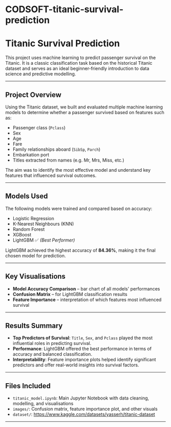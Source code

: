 # CODSOFT-titanic-survival-prediction
# Titanic Survival Prediction

This project uses machine learning to predict passenger survival on the Titanic. It is a classic classification task based on the historical Titanic dataset and serves as an ideal beginner-friendly introduction to data science and predictive modelling.

---

## Project Overview

Using the Titanic dataset, we built and evaluated multiple machine learning models to determine whether a passenger survived based on features such as:

- Passenger class (`Pclass`)
- Sex
- Age
- Fare
- Family relationships aboard (`SibSp`, `Parch`)
- Embarkation port
- Titles extracted from names (e.g. Mr, Mrs, Miss, etc.)

The aim was to identify the most effective model and understand key features that influenced survival outcomes.

---

## Models Used

The following models were trained and compared based on accuracy:

- Logistic Regression
- K-Nearest Neighbours (KNN)
- Random Forest
- XGBoost
- LightGBM ✅ *(Best Performer)*

LightGBM achieved the highest accuracy of **84.36%**, making it the final chosen model for prediction.

---

## Key Visualisations

- **Model Accuracy Comparison** – bar chart of all models' performances
- **Confusion Matrix** – for LightGBM classification results
- **Feature Importance** – interpretation of which features most influenced survival

---

## Results Summary

- **Top Predictors of Survival**: `Title`, `Sex`, and `Pclass` played the most influential roles in predicting survival.
- **Performance**: LightGBM offered the best performance in terms of accuracy and balanced classification.
- **Interpretability**: Feature importance plots helped identify significant predictors and offer real-world insights into survival factors.

---

## Files Included

- `titanic_model.ipynb`: Main Jupyter Notebook with data cleaning, modelling, and visualisations
- `images/`: Confusion matrix, feature importance plot, and other visuals
- `dataset/`: https://www.kaggle.com/datasets/yasserh/titanic-dataset

---

